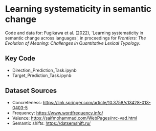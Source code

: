 # Learning systematicity in semantic change

Code and data for: Fugikawa et al. (2022), 'Learning systematicity in semantic change across languages', in proceedings for _Frontiers: The Evolution of Meaning: Challenges in Quantitative Lexical Typology_.

## Key Code
* Direction_Prediction_Task.ipynb
* Target_Prediction_Task.ipynb

## Dataset Sources
* Concreteness: https://link.springer.com/article/10.3758/s13428-013-0403-5
* Frequency: https://www.wordfrequency.info/ 
* Valence: https://saifmohammad.com/WebPages/nrc-vad.html 
* Semantic shifts: https://datsemshift.ru/ 
